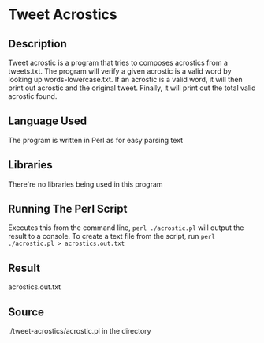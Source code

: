 # Tweet Acrostics
## Description
Tweet acrostic is a program that tries to composes acrostics from a tweets.txt. The
program will verify a given acrostic is a valid word by looking up words-lowercase.txt.
If an acrostic is a valid word, it will then print out acrostic and the original tweet.
Finally, it will print out the total valid acrostic found.

## Language Used
The program is written in Perl as for easy parsing text

## Libraries
There're no libraries being used in this program

## Running The Perl Script
Executes this from the command line, `perl ./acrostic.pl` will
output the result to a console. To create a text file from the
script, run `perl ./acrostic.pl > acrostics.out.txt`

## Result
acrostics.out.txt

## Source
./tweet-acrostics/acrostic.pl in the directory

